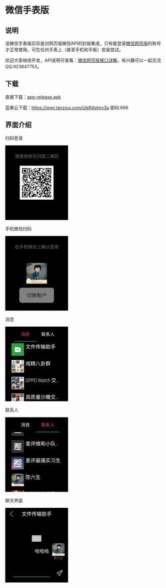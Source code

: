 # 微信手表版

## 说明

该微信手表版实际是对网页版微信API的封装集成，只有能登录[微信网页版](https://wx2.qq.com/)的账号才正常使用，可在任何手表上（甚至手机和平板）安装尝试。

欢迎大家继续开发，API说明可查看：[微信网页版接口详解](https://www.cnblogs.com/flashsun/p/8493306.html)，有兴趣可以一起交流QQ:923847753。

## 下载

直接下载：[app-release.apk](app/release/app-release.apk)

蓝奏云下载：https://wwr.lanzoui.com/izkR4slmv3a 密码:666

## 界面介绍

扫码登录

<img src="./doc/device-2021-08-12-142523.png"  style="zoom:50%;" />

手机微信扫码

<img src="./doc/device-2021-08-12-142610.png"  style="zoom:50%;" />


消息

<img src="./doc/device-2021-08-12-142629.png"  style="zoom:50%;" />


联系人

<img src="./doc/device-2021-08-12-142647.png"  style="zoom:50%;" />


聊天界面

<img src="./doc/device-2021-08-12-142714.png"  style="zoom:50%;" />
